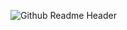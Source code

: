 ![Github Readme Header](https://user-images.githubusercontent.com/83256563/164803799-0b542710-0f0b-433e-a167-7e22e1b3eadc.png)
